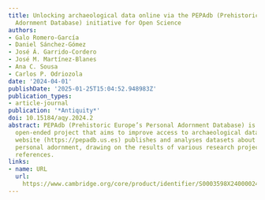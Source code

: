 ```yaml
---
title: Unlocking archaeological data online via the PEPAdb (Prehistoric Europe's Personal
  Adornment Database) initiative for Open Science
authors:
- Galo Romero-García
- Daniel Sánchez-Gómez
- José Á. Garrido-Cordero
- José M. Martínez-Blanes
- Ana C. Sousa
- Carlos P. Odriozola
date: '2024-04-01'
publishDate: '2025-01-25T15:04:52.948983Z'
publication_types:
- article-journal
publication: '*Antiquity*'
doi: 10.15184/aqy.2024.2
abstract: PEPAdb (Prehistoric Europe’s Personal Adornment Database) is a long-term,
  open-ended project that aims to improve access to archaeological data online. Its
  website (https://pepadb.us.es) publishes and analyses datasets about prehistoric
  personal adornment, drawing on the results of various research projects and bibliographic
  references.
links:
- name: URL
  url: 
    https://www.cambridge.org/core/product/identifier/S0003598X24000024/type/journal_article
---
```

